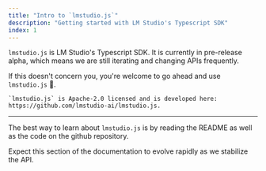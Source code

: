 ```yaml
---
title: "Intro to `lmstudio.js`"
description: "Getting started with LM Studio's Typescript SDK"
index: 1
---
```


`lmstudio.js` is LM Studio's Typescript SDK. It is currently in pre-release alpha, which means we are still iterating and changing APIs frequently.

If this doesn't concern you, you're welcome to go ahead and use `lmstudio.js` 🦾.

```lms_notice
`lmstudio.js` is Apache-2.0 licensed and is developed here: https://github.com/lmstudio-ai/lmstudio.js.
```

<hr>

The best way to learn about `lmstudio.js` is by reading the README as well as the code on the github repository.

Expect this section of the documentation to evolve rapidly as we stabilize the API.
